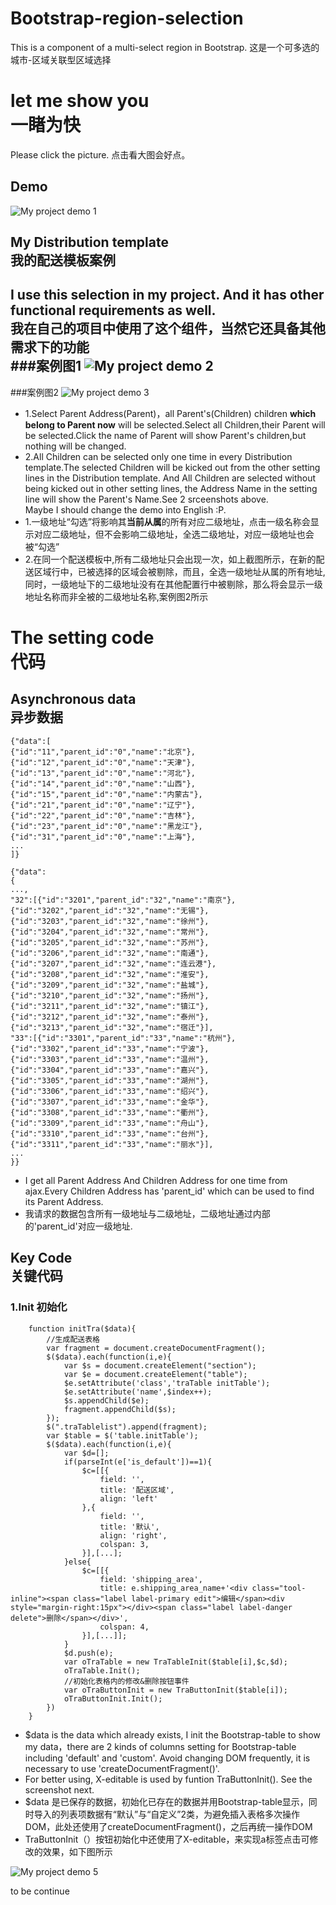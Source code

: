 # Bootstrap-region-selection
This is a component of a multi-select region in Bootstrap.
这是一个可多选的城市-区域关联型区域选择

# let me show you<br> 一睹为快

Please click the picture. 
点击看大图会好点。
## Demo
![My project demo 1](https://raw.githubusercontent.com/xuzijie1995/Bootstrap-region-selection/master/images/screenshot_1.png)

## My Distribution template<br> 我的配送模板案例
I use this selection in my project. And it has other functional requirements as well.<br/>
我在自己的项目中使用了这个组件，当然它还具备其他需求下的功能<br/>
###案例图1
![My project demo 2](https://raw.githubusercontent.com/xuzijie1995/Bootstrap-region-selection/master/images/screenshot_2_2.png)
----
###案例图2
![My project demo 3](https://raw.githubusercontent.com/xuzijie1995/Bootstrap-region-selection/master/images/screenshot_4.png)
<br>
+ 1.Select Parent Address(Parent)，all Parent's(Children) children **which belong to Parent now** will be selected.Select all Children,their Parent will be selected.Click the name of Parent will show Parent's children,but nothing will be changed.
+ 2.All Children can be selected only one time in every Distribution template.The selected Children will be kicked out from the other setting lines in the Distribution template. And All Children are selected without being kicked out in other setting lines, the Address Name in the setting line will show the Parent's Name.See 2 srceenshots above.<br/>Maybe I should change the demo into English :P.
+ 1.一级地址“勾选”将影响其**当前从属**的所有对应二级地址，点击一级名称会显示对应二级地址，但不会影响二级地址，全选二级地址，对应一级地址也会被“勾选”
+ 2.在同一个配送模板中,所有二级地址只会出现一次，如上截图所示，在新的配送区域行中，已被选择的区域会被剔除，而且，全选一级地址从属的所有地址,同时，一级地址下的二级地址没有在其他配置行中被剔除，那么将会显示一级地址名称而非全被的二级地址名称,案例图2所示

# The setting code <br> 代码

## Asynchronous data <br> 异步数据

```Parent data
{"data":[
{"id":"11","parent_id":"0","name":"北京"},
{"id":"12","parent_id":"0","name":"天津"},
{"id":"13","parent_id":"0","name":"河北"},
{"id":"14","parent_id":"0","name":"山西"},
{"id":"15","parent_id":"0","name":"内蒙古"},
{"id":"21","parent_id":"0","name":"辽宁"},
{"id":"22","parent_id":"0","name":"吉林"},
{"id":"23","parent_id":"0","name":"黑龙江"},
{"id":"31","parent_id":"0","name":"上海"},
...
]}
```
```Children data
{"data":
{
...,
"32":[{"id":"3201","parent_id":"32","name":"南京"},{"id":"3202","parent_id":"32","name":"无锡"},{"id":"3203","parent_id":"32","name":"徐州"},{"id":"3204","parent_id":"32","name":"常州"},{"id":"3205","parent_id":"32","name":"苏州"},{"id":"3206","parent_id":"32","name":"南通"},{"id":"3207","parent_id":"32","name":"连云港"},{"id":"3208","parent_id":"32","name":"淮安"},{"id":"3209","parent_id":"32","name":"盐城"},{"id":"3210","parent_id":"32","name":"扬州"},{"id":"3211","parent_id":"32","name":"镇江"},{"id":"3212","parent_id":"32","name":"泰州"},{"id":"3213","parent_id":"32","name":"宿迁"}],
"33":[{"id":"3301","parent_id":"33","name":"杭州"},{"id":"3302","parent_id":"33","name":"宁波"},{"id":"3303","parent_id":"33","name":"温州"},{"id":"3304","parent_id":"33","name":"嘉兴"},{"id":"3305","parent_id":"33","name":"湖州"},{"id":"3306","parent_id":"33","name":"绍兴"},{"id":"3307","parent_id":"33","name":"金华"},{"id":"3308","parent_id":"33","name":"衢州"},{"id":"3309","parent_id":"33","name":"舟山"},{"id":"3310","parent_id":"33","name":"台州"},{"id":"3311","parent_id":"33","name":"丽水"}],
...
}}
```
+ I get all Parent Address And Children Address for one time from ajax.Every Children Address has 'parent_id' which can be used to find its Parent Address.<br>
+ 我请求的数据包含所有一级地址与二级地址，二级地址通过内部的'parent_id'对应一级地址.

## Key Code <br> 关键代码

### 1.Init 初始化

```initTra()
	function initTra($data){
		//生成配送表格
		var fragment = document.createDocumentFragment();
		$($data).each(function(i,e){
			var $s = document.createElement("section");
			var $e = document.createElement("table");
			$e.setAttribute('class','traTable initTable');
			$e.setAttribute('name',$index++);
			$s.appendChild($e);
			fragment.appendChild($s);
		});
		$(".traTablelist").append(fragment);
		var $table = $('table.initTable');
		$($data).each(function(i,e){
			var $d=[];
			if(parseInt(e['is_default'])==1){
				$c=[[{
					field: '',
					title: '配送区域',
					align: 'left'
				},{
					field: '',
					title: '默认',
					align: 'right',
					colspan: 3,
				}],[...];
			}else{
				$c=[[{
					field: 'shipping_area',
					title: e.shipping_area_name+'<div class="tool-inline"><span class="label label-primary edit">编辑</span><div style="margin-right:15px"></div><span class="label label-danger delete">删除</span></div>',
					colspan: 4,
				}],[...]];
			}
			$d.push(e);
			var oTraTable = new TraTableInit($table[i],$c,$d);
			oTraTable.Init();
			//初始化表格内的修改&删除按钮事件
			var oTraButtonInit = new TraButtonInit($table[i]);
			oTraButtonInit.Init();
		})
	}
```
+ $data is the data which already exists, I init the Bootstrap-table to show my data，there are 2 kinds of columns setting for Bootstrap-table including 'default' and 'custom'. Avoid changing DOM frequently, it is necessary to use 'createDocumentFragment()'.
+ For better using, X-editable is used by funtion TraButtonInit(). See the screenshot next.
+ $data 是已保存的数据，初始化已存在的数据并用Bootstrap-table显示，同时导入的列表项数据有“默认”与“自定义”2类，为避免插入表格多次操作DOM，此处还使用了createDocumentFragment()，之后再统一操作DOM
+ TraButtonInit（）按钮初始化中还使用了X-editable，来实现a标签点击可修改的效果，如下图所示

![My project demo 5](https://raw.githubusercontent.com/xuzijie1995/Bootstrap-region-selection/master/images/screenshot_6_2.png)

to be continue
